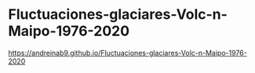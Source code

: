 # Fluctuaciones-glaciares-Volc-n-Maipo-1976-2020
https://andreinab9.github.io/Fluctuaciones-glaciares-Volc-n-Maipo-1976-2020
